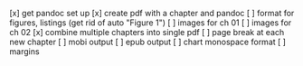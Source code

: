 [x] get pandoc set up
[x] create pdf with a chapter and pandoc
[ ] format for figures, listings (get rid of auto "Figure 1")
[ ] images for ch 01
[ ] images for ch 02
[x] combine multiple chapters into single pdf
[ ] page break at each new chapter
[ ] mobi output
[ ] epub output
[ ] chart monospace format
[ ] margins
